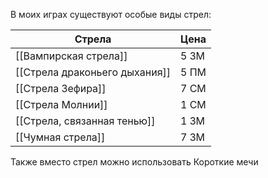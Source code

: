 В моих играх существуют особые виды стрел:

| Стрела                        | Цена |
| ----------------------------- | ---- |
| [[Вампирская стрела]]         | 5 ЗМ |
| [[Стрела драконьего дыхания]] | 5 ПМ |
| [[Стрела Зефира]]             | 7 СМ |
| [[Стрела Молнии]]             | 1 СМ |
| [[Стрела, связанная тенью]]   | 1 ЗМ |
| [[Чумная стрела]]             | 7 ЗМ |
Также вместо стрел можно использовать Короткие мечи